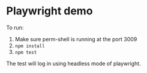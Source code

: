 # Playwright demo

To run:

1. Make sure perm-shell is running at the port 3009
2. `npm install`
3. `npm test`

The test will log in using headless mode of playwright.
